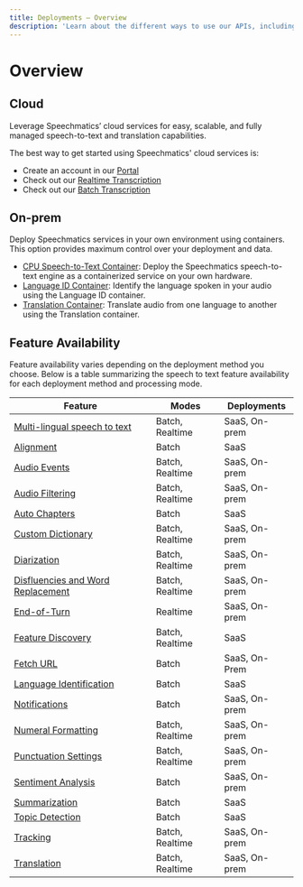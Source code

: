 ```yaml
---
title: Deployments — Overview
description: 'Learn about the different ways to use our APIs, including cloud services and on-prem containers.'
---
```


# Overview

## Cloud

Leverage Speechmatics’ cloud services for easy, scalable, and fully managed speech-to-text and translation capabilities.

The best way to get started using Speechmatics' cloud services is:
- Create an account in our [Portal](https://portal.speechmatics.com/)
- Check out our [Realtime Transcription](/speech-to-text/realtime/quickstart.mdx)
- Check out our [Batch Transcription](/speech-to-text/batch/quickstart.mdx)

## On-prem

Deploy Speechmatics services in your own environment using containers. This option provides maximum control over your deployment and data.

- [CPU Speech-to-Text Container](/deployments/container/cpu-speech-to-text): Deploy the Speechmatics speech-to-text engine as a containerized service on your own hardware.
- [Language ID Container](/deployments/container/language-id): Identify the language spoken in your audio using the Language ID container.
- [Translation Container](/deployments/container/gpu-translation): Translate audio from one language to another using the Translation container.


## Feature Availability

Feature availability varies depending on the deployment method you choose. Below is a table summarizing the speech to text feature availability for each deployment method and processing mode.

| Feature | Modes | Deployments |
|-----------------------------------------------|----------------------|----------------------------|
| [Multi-lingual speech to text](/speech-to-text/languages#multilingual-speech-to-text) | Batch, Realtime | SaaS, On-prem |
| [Alignment](/speech-to-text/batch/alignment) | Batch | SaaS |
| [Audio Events](/speech-to-text/features/audio-events) | Batch, Realtime | SaaS, On-prem |
| [Audio Filtering](/speech-to-text/features/audio-filtering) | Batch, Realtime | SaaS, On-prem |
| [Auto Chapters](/speech-to-text/batch/speech-intelligence/auto-chapters) | Batch | SaaS |
| [Custom Dictionary](/speech-to-text/features/custom-dictionary) | Batch, Realtime | SaaS, On-prem |
| [Diarization](/speech-to-text/features/diarization) | Batch, Realtime | SaaS, On-prem |
| [Disfluencies and Word Replacement](/speech-to-text/formatting#disfluencies) | Batch, Realtime | SaaS, On-prem |
| [End-of-Turn](/speech-to-text/realtime/end-of-turn) | Realtime | SaaS, On-prem |
| [Feature Discovery](/speech-to-text/features/feature-discovery) | Batch, Realtime | SaaS |
| [Fetch URL](/speech-to-text/batch/input#fetch-url) | Batch | SaaS, On-Prem |
| [Language Identification](/speech-to-text/batch/language-identification) | Batch | SaaS |
| [Notifications](/speech-to-text/batch/notifications.md) | Batch | SaaS, On-prem |
| [Numeral Formatting](/speech-to-text/formatting#smart-formatting) | Batch, Realtime | SaaS, On-prem |
| [Punctuation Settings](/speech-to-text/formatting#punctuation) | Batch, Realtime | SaaS, On-prem |
| [Sentiment Analysis](/speech-to-text/batch/speech-intelligence/sentiment-analysis) | Batch | SaaS, On-prem |
| [Summarization](/speech-to-text/batch/speech-intelligence/summarization) | Batch | SaaS |
| [Topic Detection](/speech-to-text/batch/speech-intelligence/topic-detection) | Batch | SaaS |
| [Tracking](/speech-to-text/batch/output#tracking) | Batch, Realtime | SaaS, On-prem |
| [Translation](/speech-to-text/features/translation) | Batch, Realtime | SaaS, On-prem |
